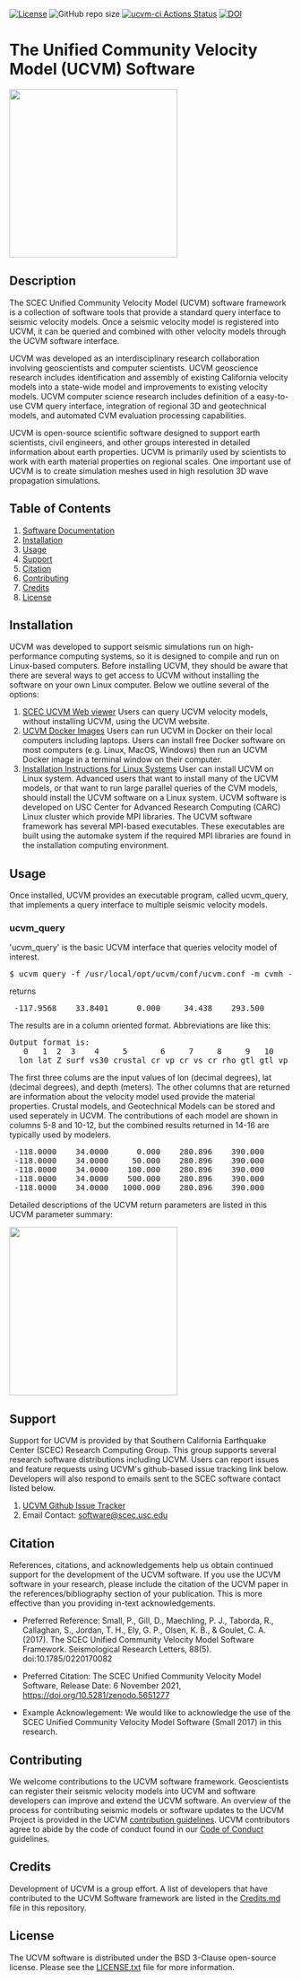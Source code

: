[![License](https://img.shields.io/badge/License-BSD_3--Clause-blue.svg)](https://opensource.org/licenses/BSD-3-Clause)
![GitHub repo size](https://img.shields.io/github/repo-size/sceccode/ucvm)
[![ucvm-ci Actions Status](https://github.com/SCECcode/ucvm/workflows/ucvm-ci/badge.svg)](https://github.com/SCECcode/ucvm/actions)
[![DOI](https://zenodo.org/badge/358720931.svg)](https://zenodo.org/badge/latestdoi/358720931)

# The Unified Community Velocity Model (UCVM) Software

<a href="http://www.scec.org/research"><img src="https://github.com/sceccode/ucvm/wiki/images/ucvm_logo.png" width="300"></a>

## Description 
The SCEC Unified Community Velocity Model (UCVM) software framework is a collection of software tools that provide a 
standard query interface to seismic velocity models. Once a seismic velocity model is registered into UCVM, it can 
be queried and combined with other velocity models through the UCVM software interface.

UCVM was developed as an interdisciplinary research collaboration involving geoscientists and 
computer scientists. UCVM geoscience research includes identification and assembly of existing California velocity 
models into a state-wide model and improvements to existing velocity models. UCVM computer science research includes 
definition of a easy-to-use CVM query interface, integration of regional 3D and geotechnical models, 
and automated CVM evaluation processing capabilities.

UCVM is open-source scientific software designed to support earth scientists, civil engineers, 
and other groups interested in detailed information about earth properties. 
UCVM is primarily used by scientists to work with earth material properties on regional scales. 
One important use of UCVM is to create simulation meshes used in high resolution 3D wave propagation simulations.

## Table of Contents
1. [Software Documentation](https://github.com/SCECcode/ucvm/wiki)
2. [Installation](#installation)
3. [Usage](#usage)
4. [Support](#support)
5. [Citation](#citation)
6. [Contributing](#contributing)
7. [Credits](#credits)
8. [License](#license)

## Installation
UCVM was developed to support seismic simulations run on high-performance computing systems, so it is designed to compile and run on Linux-based computers. Before installing UCVM, they should be aware that there are several ways to get access to UCVM without installing the software on your own Linux computer. Below we outline several of the options:
1. [SCEC UCVM Web viewer](http://moho.scec.org/UCVM_web/web/viewer.php) Users can query UCVM velocity models, without installing UCVM, using the UCVM website. 
2. [UCVM Docker Images](https://github.com/sceccode/ucvm_docker) Users can run UCVM in Docker on their local computers including laptops. Users can install free Docker software on most computers (e.g. Linux, MacOS, Windows) then run an UCVM Docker image in a terminal window on their computer. 
3. [Installation Instructions for Linux Systems](https://github.com/SCECcode/ucvm/wiki/How-to-Guides) User can install UCVM on Linux system. Advanced users that want to install many of the UCVM models, or that want to run large parallel queries of the CVM models, should install the UCVM software on a Linux system. UCVM software is developed on USC Center for Advanced Research Computing (CARC) Linux cluster which provide MPI libraries. The UCVM software framework has several MPI-based executables. These executables are built using the automake system if the required MPI libraries are found in the installation computing environment. 

## Usage 
Once installed, UCVM provides an executable program, called ucvm_query, that implements a query interface to multiple seismic velocity models.

### ucvm_query
'ucvm_query' is the basic UCVM interface that queries velocity model of interest.

<pre>
$ ucvm_query -f /usr/local/opt/ucvm/conf/ucvm.conf -m cvmh -l 33.84007,-117.95683,0.0
</pre>
returns
<pre>
 -117.9568    33.8401      0.000     34.438    293.500       cvmh   1238.170    120.690   1450.659       none      0.000      0.000      0.000      crust   1238.170    120.690   1450.65
</pre>

The results are in a column oriented format. Abbreviations are like this:
<pre>
Output format is:
   0   1  2  3    4     5       6     7     8     9   10      11    12       13     14      15     16
  lon lat Z surf vs30 crustal cr_vp cr_vs cr_rho gtl gtl_vp gtl_vs gtl_rho cmb_algo cmb_vp cmb_vs cmb_rho
</pre>

The first three colums are the input values of lon (decimal degrees), lat (decimal degrees), and depth (meters). The other columns that are returned are information about the velocity model used provide the material properties. Crustal models, and Geotechnical Models can be stored and used seperately in UCVM. The contributions of each model are shown in columns 5-8 and 10-12, but the combined results returned in 14-16 are typically used by modelers.
<pre>
 -118.0000    34.0000      0.000    280.896    390.000      cvmsi    696.491    213.000   1974.976       none      0.000      0.000      0.000      crust    696.491    213.000   1974.976
 -118.0000    34.0000     50.000    280.896    390.000      cvmsi   1669.540    548.000   2128.620       none      0.000      0.000      0.000      crust   1669.540    548.000   2128.620
 -118.0000    34.0000    100.000    280.896    390.000      cvmsi   1683.174    603.470   2130.773       none      0.000      0.000      0.000      crust   1683.174    603.470   2130.773
 -118.0000    34.0000    500.000    280.896    390.000      cvmsi   2701.217   1475.609   2354.105       none      0.000      0.000      0.000      crust   2701.217   1475.609   2354.105
 -118.0000    34.0000   1000.000    280.896    390.000      cvmsi   3330.909   1945.594   2443.042       none      0.000      0.000      0.000      crust   3330.909   1945.594   2443.042
</pre>

Detailed descriptions of the UCVM return parameters are listed in this UCVM parameter summary:

<a href="https://github.com/sceccode/ucvm/wiki/reference"><img src="https://github.com/sceccode/ucvm/wiki/images/UCVM_Query_Params.png" width="300"></a>

## Support
Support for UCVM is provided by that Southern California Earthquake Center (SCEC) Research Computing Group. This group supports several research software distributions including UCVM. Users can report issues and feature requests using UCVM's github-based issue tracking link below. Developers will also respond to emails sent to the SCEC software contact listed below.
1. [UCVM Github Issue Tracker](https://github.com/SCECcode/ucvm/issues)
2. Email Contact: software@scec.usc.edu

## Citation
References, citations, and acknowledgements help us obtain continued support for the development of the UCVM software. If you use the UCVM software in your research, please include the citation of the UCVM paper in the references/bibliography section of your publication. This is more effective than you providing in-text acknowledgements. 

* Preferred Reference: Small, P., Gill, D., Maechling, P. J., Taborda, R., Callaghan, S., Jordan, T. H., Ely, G. P., Olsen, K. B., & Goulet, C. A. (2017). The SCEC Unified Community Velocity Model Software Framework. Seismological Research Letters, 88(5). doi:10.1785/0220170082

* Preferred Citation: The SCEC Unified Community Velocity Model Software, Release Date: 6 November 2021, https://doi.org/10.5281/zenodo.5651277

* Example Acknowlegement: We would like to acknowledge the use of the SCEC Unified Community Velocity Model Software (Small 2017) in this research. 

## Contributing
We welcome contributions to the UCVM software framework. 
Geoscientists can register their seismic velocity models into UCVM and software developers can 
improve and extend the UCVM software. An overview of the process for contributing seismic models or 
software updates to the UCVM Project is provided in the UCVM [contribution guidelines](CONTRIBUTING.md). 
UCVM contributors agree to abide by the code of conduct found in our [Code of Conduct](CODE_OF_CONDUCT.md) guidelines.

## Credits
Development of UCVM is a group effort. A list of developers that have contributed to the UCVM Software framework 
are listed in the [Credits.md](CREDITS.md) file in this repository.

## License
The UCVM software is distributed under the BSD 3-Clause open-source license. 
Please see the [LICENSE.txt](LICENSE.txt) file for more information.
